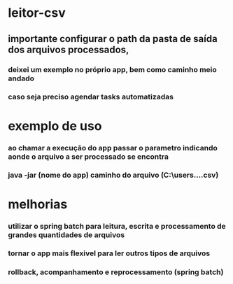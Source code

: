 # leitor-csv

## importante configurar o path da pasta de saída dos arquivos processados,
### deixei um exemplo no próprio app, bem como caminho meio andado
### caso seja preciso agendar tasks automatizadas

# exemplo de uso

### ao chamar a execução do app passar o parametro indicando aonde o arquivo a ser processado se encontra
### java -jar (nome do app) caminho do arquivo (C:\users\....csv)

# melhorias

### utilizar o spring batch para leitura, escrita e processamento de grandes quantidades de arquivos
### tornar o app mais flexivel para ler outros tipos de arquivos
### rollback, acompanhamento e reprocessamento (spring batch)
